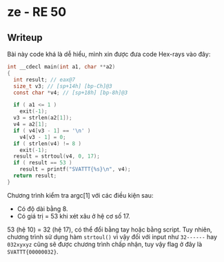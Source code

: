 # ze - RE 50
## Writeup
Bài này code khá là dễ hiểu, mình xin được đưa code Hex-rays vào đây:
```C
int __cdecl main(int a1, char **a2)
{
  int result; // eax@7
  size_t v3; // [sp+14h] [bp-Ch]@3
  const char *v4; // [sp+18h] [bp-8h]@3

  if ( a1 <= 1 )
    exit(-1);
  v3 = strlen(a2[1]);
  v4 = a2[1];
  if ( v4[v3 - 1] == '\n' )
    v4[v3 - 1] = 0;
  if ( strlen(v4) != 8 )
    exit(-1);
  result = strtoul(v4, 0, 17);
  if ( result == 53 )
    result = printf("SVATTT{%s}\n", v4);
  return result;
}
```
Chương trình kiểm tra argc[1] với các điều kiện sau:
* Có độ dài bằng 8.
* Có giá trị = 53 khi xét xâu ở hệ cơ số 17.

53 (hệ 10) = 32 (hệ 17), có thể đổi bằng tay hoặc bằng script. Tuy nhiên, chương trình sử dụng hàm `strtoul()` vì vậy đối với input như `32------` hay `032xyxyz` cũng sẽ được chương trình chấp nhận, tuy vậy flag ở đây là `SVATTT{00000032}`.